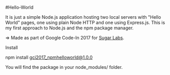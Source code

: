 #Hello-World

It is just a simple Node.js application hosting two local servers with "Hello World" pages, one using plain Node HTTP and one using Express.js. This is my first approach to Node.js and the npm package manager.

=> Made as part of Google Code-In 2017 for [Sugar Labs](https://sugarlabs.org/).

Install

npm install gci2017_npmhelloworld@1.0.0

You will find the package in your node_modules/ folder.

